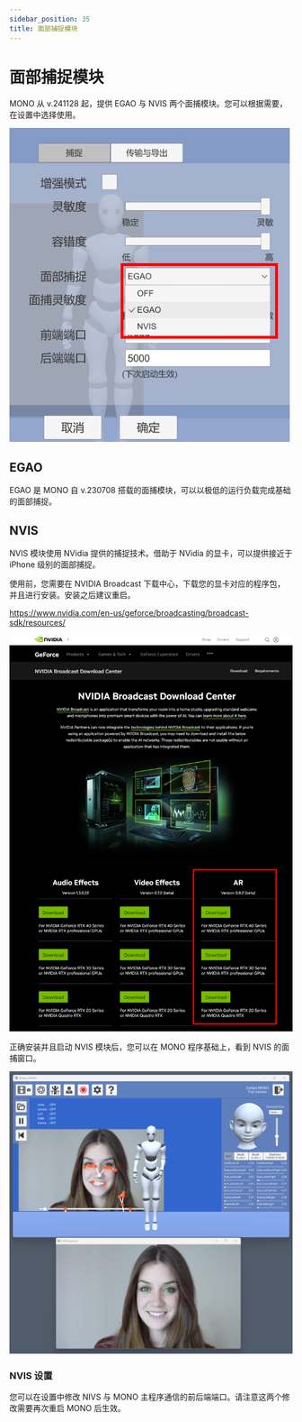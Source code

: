 ```yaml
---
sidebar_position: 35
title: 面部捕捉模块
---
```


# 面部捕捉模块

MONO 从 v.241128 起，提供 EGAO 与 NVIS 两个面捕模块。您可以根据需要，在设置中选择使用。

![](../img/2024_11_25_20_25_44.png)

## EGAO

EGAO 是 MONO 自 v.230708 搭载的面捕模块，可以以极低的运行负载完成基础的面部捕捉。

## NVIS

NVIS 模块使用 NVidia 提供的捕捉技术。借助于 NVidia 的显卡，可以提供接近于 iPhone 级别的面部捕捉。

使用前，您需要在 NVIDIA Broadcast 下载中心，下载您的显卡对应的程序包，并且进行安装。安装之后建议重启。

https://www.nvidia.com/en-us/geforce/broadcasting/broadcast-sdk/resources/

![](../img/2024_08_13_17_11_40.png)

正确安装并且启动 NVIS 模块后，您可以在 MONO 程序基础上，看到 NVIS 的面捕窗口。

![](../img/2024_11_28_15_01_49.png)

### NVIS 设置

您可以在设置中修改 NIVS 与 MONO 主程序通信的前后端端口。请注意这两个修改需要再次重启 MONO 后生效。
